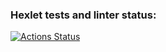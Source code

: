 ### Hexlet tests and linter status:
[![Actions Status](https://github.com/viktoriyadzhoruhova/data-analytics-project-100/actions/workflows/hexlet-check.yml/badge.svg)](https://github.com/viktoriyadzhoruhova/data-analytics-project-100/actions)